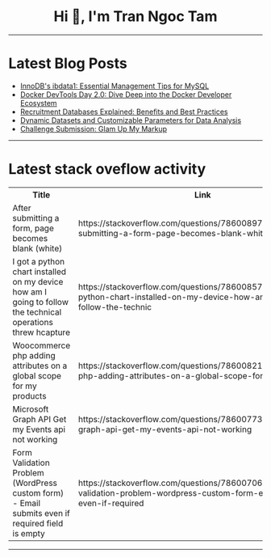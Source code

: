 <h1 align="center">Hi 👋, I'm Tran Ngoc Tam</h1>

---

# Latest Blog Posts 
<!-- BLOG-POST-LIST:START -->
- [InnoDB&#39;s ibdata1: Essential Management Tips for MySQL](https://dev.to/dbvismarketing/innodbs-ibdata1-essential-management-tips-for-mysql-4ccd)
- [Docker DevTools Day 2.0: Dive Deep into the Docker Developer Ecosystem](https://dev.to/ajeetraina/docker-devtools-day-20-dive-deep-into-the-docker-developer-ecosystem-75m)
- [Recruitment Databases Explained: Benefits and Best Practices](https://dev.to/jchristopher0033/recruitment-databases-explained-benefits-and-best-practices-104b)
- [Dynamic Datasets and Customizable Parameters for Data Analysis](https://dev.to/flowtrail-ai/dynamic-datasets-and-customizable-parameters-for-data-analysis-dl2)
- [Challenge Submission: Glam Up My Markup](https://dev.to/agagag/challenge-submission-glam-up-my-markup-4954)
<!-- BLOG-POST-LIST:END -->

---

# Latest stack oveflow activity
<table>
  <tr><th>Title</th><th>Link</th></tr>
  <!-- STACKOVERFLOW:START --><tr><td>After submitting a form, page becomes blank &lpar;white&rpar;</td><td>https://stackoverflow.com/questions/78600897/after-submitting-a-form-page-becomes-blank-white</td></tr><tr><td>I got a python chart installed on my device how am I going to follow the technical operations threw hcapture</td><td>https://stackoverflow.com/questions/78600857/i-got-a-python-chart-installed-on-my-device-how-am-i-going-to-follow-the-technic</td></tr><tr><td>Woocommerce php adding attributes on a global scope for my products</td><td>https://stackoverflow.com/questions/78600821/woocommerce-php-adding-attributes-on-a-global-scope-for-my-products</td></tr><tr><td>Microsoft Graph API Get my Events api not working</td><td>https://stackoverflow.com/questions/78600773/microsoft-graph-api-get-my-events-api-not-working</td></tr><tr><td>Form Validation Problem &lpar;WordPress custom form&rpar; - Email submits even if required field is empty</td><td>https://stackoverflow.com/questions/78600706/form-validation-problem-wordpress-custom-form-email-submits-even-if-required</td></tr><!-- STACKOVERFLOW:END -->
</table>

---


